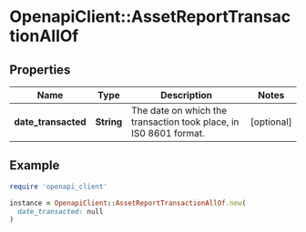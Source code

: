 # OpenapiClient::AssetReportTransactionAllOf

## Properties

| Name | Type | Description | Notes |
| ---- | ---- | ----------- | ----- |
| **date_transacted** | **String** | The date on which the transaction took place, in IS0 8601 format. | [optional] |

## Example

```ruby
require 'openapi_client'

instance = OpenapiClient::AssetReportTransactionAllOf.new(
  date_transacted: null
)
```

